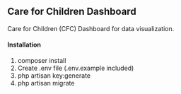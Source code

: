 ## Care for Children Dashboard

Care for Children (CFC) Dashboard for data visualization.


#### Installation  ####

1. composer install
2. Create .env file (.env.example included)
3. php artisan key:generate
4. php artisan migrate
